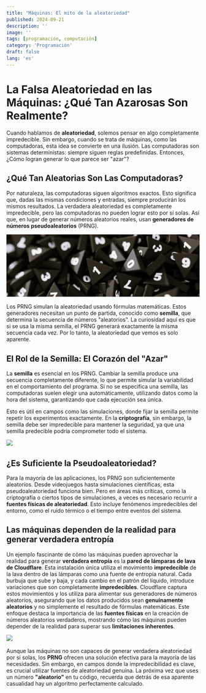 ```yaml
---
title: "Máquinas: El mito de la aleatoriedad" 
published: 2024-09-21
description: ''
image: ''
tags: [programación, computación]
category: 'Programación'
draft: false 
lang: 'es'
---
```


# La Falsa Aleatoriedad en las Máquinas: ¿Qué Tan Azarosas Son Realmente?

Cuando hablamos de **aleatoriedad**, solemos pensar en algo completamente impredecible. Sin embargo, cuando se trata de máquinas, como las computadoras, esta idea se convierte en una ilusión. Las computadoras son sistemas deterministas: siempre siguen reglas predefinidas. Entonces, ¿Cómo logran generar lo que parece ser "azar"?

## ¿Qué Tan Aleatorias Son Las Computadoras?

Por naturaleza, las computadoras siguen algoritmos exactos. Esto significa que, dadas las mismas condiciones y entradas, siempre producirán los mismos resultados. La verdadera aleatoriedad es completamente impredecible, pero las computadoras no pueden lograr esto por sí solas. Así que, en lugar de generar números aleatorios reales, usan **generadores de números pseudoaleatorios** (PRNG).

![](img/aleatoriedad.png)

Los PRNG simulan la aleatoriedad usando fórmulas matemáticas. Estos generadores necesitan un punto de partida, conocido como **semilla**, que determina la secuencia de números "aleatorios". La curiosidad aquí es que si se usa la misma semilla, el PRNG generará exactamente la misma secuencia cada vez. Por lo tanto, la aleatoriedad que vemos es solo aparente.

## El Rol de la Semilla: El Corazón del "Azar"

La **semilla** es esencial en los PRNG. Cambiar la semilla produce una secuencia completamente diferente, lo que permite simular la variabilidad en el comportamiento del programa. Si no se especifica una semilla, las computadoras suelen elegir una automáticamente, utilizando datos como la hora del sistema, garantizando que cada ejecución sea única.

Esto es útil en campos como las simulaciones, donde fijar la semilla permite repetir los experimentos exactamente. En la **criptografía**, sin embargo, la semilla debe ser impredecible para mantener la seguridad, ya que una semilla predecible podría comprometer todo el sistema.

![](https://www.labiotech.eu/wp-content/uploads/2017/03/electronic-plants-e-plants-bioelectronics-Link%C3%B6ping.jpg)

## ¿Es Suficiente la Pseudoaleatoriedad?

Para la mayoría de las aplicaciones, los PRNG son suficientemente aleatorios. Desde videojuegos hasta simulaciones científicas, esta pseudoaleatoriedad funciona bien. Pero en áreas más críticas, como la criptografía o ciertos tipos de simulaciones, a veces es necesario recurrir a **fuentes físicas de aleatoriedad**. Esto incluye fenómenos impredecibles del entorno, como el ruido térmico o el tiempo entre eventos del sistema.

## Las máquinas dependen de la realidad para generar verdadera entropía

Un ejemplo fascinante de cómo las máquinas pueden aprovechar la realidad para generar **verdadera entropía** es la **pared de lámparas de lava de Cloudflare**. Esta instalación única utiliza el movimiento **impredecible** de la lava dentro de las lámparas como una fuente de entropía natural. Cada burbuja que sube y baja, y cada cambio en el patrón del líquido, introduce variaciones que son completamente **impredecibles**. Cloudflare captura estos movimientos y los utiliza para alimentar sus generadores de números aleatorios, asegurando que los datos producidos sean **genuinamente aleatorios** y no simplemente el resultado de fórmulas matemáticas. Este enfoque destaca la importancia de las **fuentes físicas** en la creación de números aleatorios verdaderos, mostrando cómo las máquinas pueden depender de la realidad para superar sus **limitaciones inherentes**.

![](https://www.cjr.org/wp-content/uploads/2022/09/AP_22243655794994.jpg)



Aunque las máquinas no son capaces de generar verdadera aleatoriedad por sí solas, los **PRNG** ofrecen una solución efectiva para la mayoría de las necesidades. Sin embargo, en campos donde la impredecibilidad es clave, es crucial utilizar fuentes de aleatoriedad genuina. La próxima vez que uses un número **"aleatorio"** en tu código, recuerda que detrás de esa aparente casualidad hay un algoritmo perfectamente calculado.
